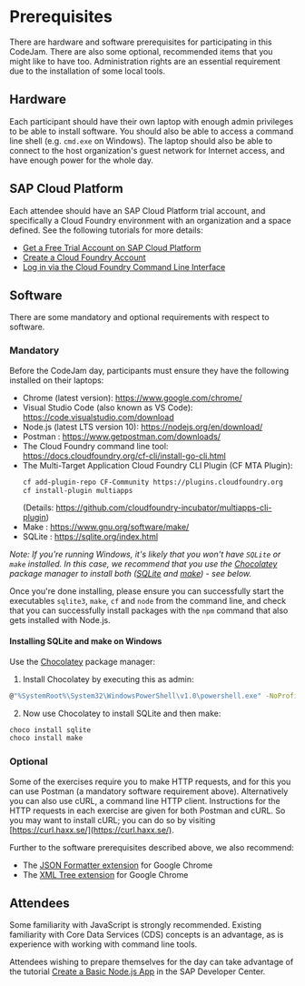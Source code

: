 # Prerequisites

There are hardware and software prerequisites for participating in this CodeJam. There are also some optional, recommended items that you might like to have too. Administration rights are an essential requirement due to the installation of some local tools. 

## Hardware

Each participant should have their own laptop with enough admin privileges to be able to install software. You should also be able to access a command line shell (e.g. `cmd.exe` on Windows). The laptop should also be able to connect to the host organization's guest network for Internet access, and have enough power for the whole day.

## SAP Cloud Platform

Each attendee should have an SAP Cloud Platform trial account, and specifically a Cloud Foundry environment with an organization and a space defined. See the following tutorials for more details:

- [Get a Free Trial Account on SAP Cloud Platform](https://developers.sap.com/tutorials/hcp-create-trial-account.html)
- [Create a Cloud Foundry Account](https://developers.sap.com/tutorials/cp-cf-create-account.html)
- [Log in via the Cloud Foundry Command Line Interface](https://developers.sap.com/tutorials/cp-cf-download-cli.html)

## Software

There are some mandatory and optional requirements with respect to software.

### Mandatory

Before the CodeJam day, participants must ensure they have the following installed on their laptops:

- Chrome (latest version): <https://www.google.com/chrome/>
- Visual Studio Code (also known as VS Code): <https://code.visualstudio.com/download>
- Node.js (latest LTS version 10): <https://nodejs.org/en/download/>
- Postman : <https://www.getpostman.com/downloads/>
- The Cloud Foundry command line tool: <https://docs.cloudfoundry.org/cf-cli/install-go-cli.html>
- The Multi-Target Application Cloud Foundry CLI Plugin (CF MTA Plugin): 
    ```bash
    cf add-plugin-repo CF-Community https://plugins.cloudfoundry.org
    cf install-plugin multiapps
    ```
    (Details: <https://github.com/cloudfoundry-incubator/multiapps-cli-plugin>)
- Make : <https://www.gnu.org/software/make/>
- SQLite : <https://sqlite.org/index.html>

_Note: If you're running Windows, it's likely that you won't have `SQLite` or `make` installed. In this case, we recommend that you use the [Chocolatey](https://chocolatey.org/) package manager to install both ([SQLite](https://chocolatey.org/packages/sqlite) and [make](https://chocolatey.org/packages/make)) - see below._

Once you're done installing, please ensure you can successfully start the executables `sqlite3`, `make`, `cf` and `node` from the command line, and check that you can successfully install packages with the `npm` command that also gets installed with Node.js.

#### Installing SQLite and make on Windows

Use the [Chocolatey](https://chocolatey.org/) package manager:

1. Install Chocolatey by executing this as admin:

  ```bash
  @"%SystemRoot%\System32\WindowsPowerShell\v1.0\powershell.exe" -NoProfile -InputFormat None -ExecutionPolicy Bypass -Command "iex ((New-Object System.Net.WebClient).DownloadString('https://chocolatey.org/install.ps1'))" && SET "PATH=%PATH%;%ALLUSERSPROFILE%\chocolatey\bin"
  ```

2. Now use Chocolatey to install SQLite and then make:
  ```bash
  choco install sqlite
  choco install make
  ```

### Optional

Some of the exercises require you to make HTTP requests, and for this you can use Postman (a mandatory software requirement above). Alternatively you can also use cURL, a command line HTTP client. Instructions for the HTTP requests in each exercise are given for both Postman and cURL. So you may want to install cURL; you can do so by visiting [https://curl.haxx.se/](https://curl.haxx.se/).


Further to the software prerequisites described above, we also recommend:

- The [JSON Formatter extension](https://chrome.google.com/webstore/detail/json-formatter/bcjindcccaagfpapjjmafapmmgkkhgoa?hl=en) for Google Chrome
- The [XML Tree extension](https://chrome.google.com/webstore/detail/xml-tree/gbammbheopgpmaagmckhpjbfgdfkpadb) for Google Chrome


## Attendees

Some familiarity with JavaScript is strongly recommended. Existing familiarity with Core Data Services (CDS) concepts is an advantage, as is experience with working with command line tools.

Attendees wishing to prepare themselves for the day can take advantage of the tutorial [Create a Basic Node.js App](https://developers.sap.com/tutorials/cp-node-create-basic-app.html) in the SAP Developer Center.
